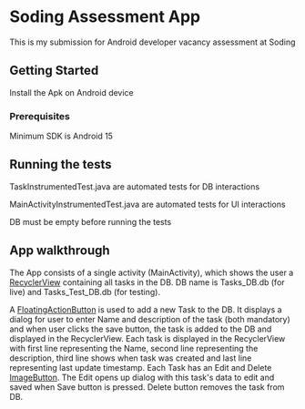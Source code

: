 # Soding Assessment App

This is my submission for Android developer vacancy assessment at Soding

## Getting Started

Install the Apk on Android device

### Prerequisites

Minimum SDK is Android 15

## Running the tests

TaskInstrumentedTest.java are automated tests for DB interactions

MainActivityInstrumentedTest.java are automated tests for UI interactions

DB must be empty before running the tests

## App walkthrough

The App consists of a single activity (MainActivity), which shows the user a 
[RecyclerView](https://developer.android.com/reference/android/support/v7/widget/RecyclerView.html) containing all tasks in the DB. DB name is Tasks_DB.db (for live)
and Tasks_Test_DB.db (for testing).

A [FloatingActionButton](https://developer.android.com/reference/android/support/design/widget/FloatingActionButton.html) is used to add a new Task to
the DB. It displays a dialog for user to enter Name and description of the task
(both mandatory) and when user clicks the save button, the task is added to the 
DB and displayed in the RecyclerView. Each task is displayed in the RecyclerView
with first line representing the Name, second line representing the description,
third line shows when task was created and last line representing last update 
timestamp. Each Task has an Edit and Delete [ImageButton](https://developer.android.com/reference/android/widget/ImageButton.html). The Edit opens up
dialog with this task's data to edit and saved when Save button is pressed. Delete
button removes the task from DB.